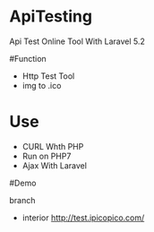 # ApiTesting
Api Test  Online Tool With Laravel 5.2 

#Function

- Http Test Tool
- img to .ico

# Use

- CURL Whth PHP 
- Run on PHP7
- Ajax With Laravel

#Demo

branch

- interior http://test.ipicopico.com/

